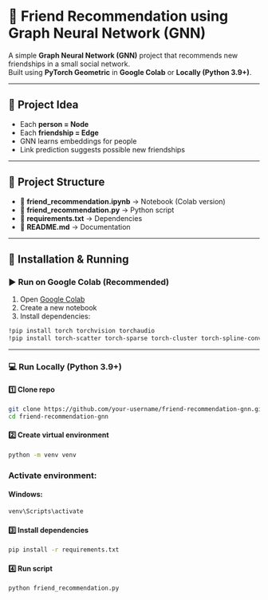 # 🤝 Friend Recommendation using Graph Neural Network (GNN)

A simple **Graph Neural Network (GNN)** project that recommends new friendships in a small social network.  
Built using **PyTorch Geometric** in **Google Colab** or **Locally (Python 3.9+)**.  

---

## 🌟 Project Idea
- Each **person = Node**  
- Each **friendship = Edge**  
- GNN learns embeddings for people  
- Link prediction suggests possible new friendships  




---

## 📂 Project Structure

- 📜 **friend_recommendation.ipynb** → Notebook (Colab version)  
- 📜 **friend_recommendation.py** → Python script  
- 📜 **requirements.txt** → Dependencies  
- 📜 **README.md** → Documentation
---
## 🔧 Installation & Running

### ▶️ Run on Google Colab (Recommended)
1. Open [Google Colab](https://colab.research.google.com)  
2. Create a new notebook  
3. Install dependencies:  

```bash
!pip install torch torchvision torchaudio
!pip install torch-scatter torch-sparse torch-cluster torch-spline-conv torch-geometric -q
```
---

### 💻 Run Locally (Python 3.9+)


#### 1️⃣ Clone repo
```bash
git clone https://github.com/your-username/friend-recommendation-gnn.git
cd friend-recommendation-gnn
```
#### 2️⃣ Create virtual environment
```bash
python -m venv venv
```
### Activate environment:
  #### Windows:
  ```bash
  venv\Scripts\activate
```
#### 3️⃣ Install dependencies
```bash
pip install -r requirements.txt
```

#### 4️⃣ Run script
```bash
python friend_recommendation.py
```










